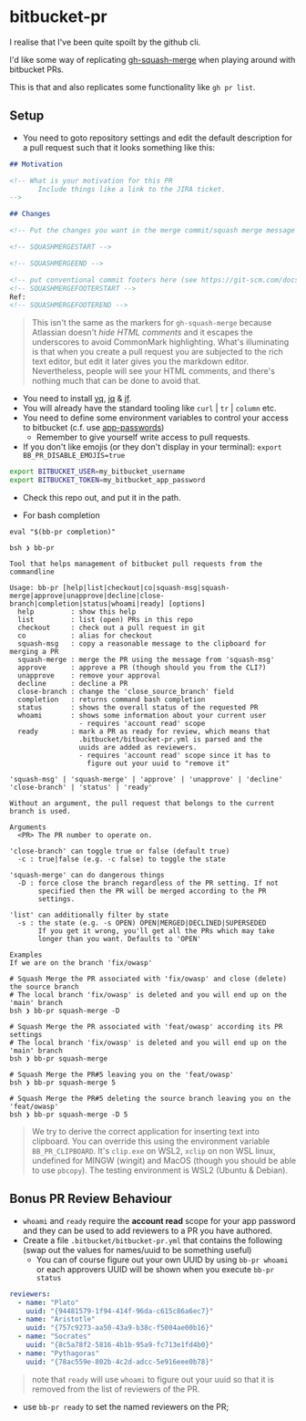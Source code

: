 # bitbucket-pr

I realise that I've been quite spoilt by the github cli.

I'd like some way of replicating [gh-squash-merge](https://github.com/quotidian-ennui/gh-squash-merge) when playing around with bitbucket PRs.

This is that and also replicates some functionality like `gh pr list`.

## Setup

- You need to goto repository settings and edit the default description for a pull request such that it looks something like this:

```markdown
## Motivation

<!-- What is your motivation for this PR
       Include things like a link to the JIRA ticket.
-->

## Changes

<!-- Put the changes you want in the merge commit/squash merge message between the two tags below ->

<!-- SQUASHMERGESTART -->

<!-- SQUASHMERGEEND -->

<!-- put conventional commit footers here (see https://git-scm.com/docs/git-interpret-trailers for style) -->
<!-- SQUASHMERGEFOOTERSTART -->
Ref:
<!-- SQUASHMERGEFOOTEREND -->
```

> This isn't the same as the markers for `gh-squash-merge` because Atlassian doesn't _hide HTML comments_ and it escapes the underscores to avoid CommonMark highlighting. What's illuminating is that when you create a pull request you are subjected to the rich text editor, but edit it later gives you the markdown editor. Nevertheless, people will see your HTML comments, and there's nothing much that can be done to avoid that.

- You need to install [yq](http://github.com/mikefarah/yq), [jq](https://github.com/jqlang/jq) & [jf](https://github.com/sayanarijit/jf).
- You will already have the standard tooling like `curl` | `tr` | `column` etc.
- You need to define some environment variables to control your access to bitbucket (c.f. use [app-passwords](https://support.atlassian.com/bitbucket-cloud/docs/app-passwords/))
  - Remember to give yourself write access to pull requests.
- If you don't like emojis (or they don't display in your terminal): `export BB_PR_DISABLE_EMOJIS=true`

```bash
export BITBUCKET_USER=my_bitbucket_username
export BITBUCKET_TOKEN=my_bitbucket_app_password
```

- Check this repo out, and put it in the path.

- For bash completion

```shell
eval "$(bb-pr completion)"
```

```console
bsh ❯ bb-pr

Tool that helps management of bitbucket pull requests from the commandline

Usage: bb-pr [help|list|checkout|co|squash-msg|squash-merge|approve|unapprove|decline|close-branch|completion|status|whoami|ready] [options]
  help         : show this help
  list         : list (open) PRs in this repo
  checkout     : check out a pull request in git
  co           : alias for checkout
  squash-msg   : copy a reasonable message to the clipboard for merging a PR
  squash-merge : merge the PR using the message from 'squash-msg'
  approve      : approve a PR (though should you from the CLI?)
  unapprove    : remove your approval
  decline      : decline a PR
  close-branch : change the 'close_source_branch' field
  completion   : returns command bash completion
  status       : shows the overall status of the requested PR
  whoami       : shows some information about your current user
                 - requires 'account read' scope
  ready        : mark a PR as ready for review, which means that
                 .bitbucket/bitbucket-pr.yml is parsed and the
                 uuids are added as reviewers.
                 - requires 'account read' scope since it has to
                   figure out your uuid to "remove it"

'squash-msg' | 'squash-merge' | 'approve' | 'unapprove' | 'decline'
'close-branch' | 'status' | 'ready'

Without an argument, the pull request that belongs to the current branch is used.

Arguments
  <PR> The PR number to operate on.

'close-branch' can toggle true or false (default true)
  -c : true|false (e.g. -c false) to toggle the state

'squash-merge' can do dangerous things
  -D : force close the branch regardless of the PR setting. If not
       specified then the PR will be merged according to the PR
       settings.

'list' can additionally filter by state
  -s : the state (e.g. -s OPEN) OPEN|MERGED|DECLINED|SUPERSEDED
       If you get it wrong, you'll get all the PRs which may take
       longer than you want. Defaults to 'OPEN'

Examples
If we are on the branch 'fix/owasp'

# Squash Merge the PR associated with 'fix/owasp' and close (delete) the source branch
# The local branch 'fix/owasp' is deleted and you will end up on the 'main' branch
bsh ❯ bb-pr squash-merge -D

# Squash Merge the PR associated with 'feat/owasp' according its PR settings
# The local branch 'fix/owasp' is deleted and you will end up on the 'main' branch
bsh ❯ bb-pr squash-merge

# Squash Merge the PR#5 leaving you on the 'feat/owasp'
bsh ❯ bb-pr squash-merge 5

# Squash Merge the PR#5 deleting the source branch leaving you on the 'feat/owasp'
bsh ❯ bb-pr squash-merge -D 5
```

> We try to derive the correct application for inserting text into clipboard. You can override this using the environment variable `BB_PR_CLIPBOARD`. It's `clip.exe` on WSL2, `xclip` on non WSL linux, undefined for MINGW (wingit) and MacOS (though you should be able to use `pbcopy`). The testing environment is WSL2 (Ubuntu & Debian).

## Bonus PR Review Behaviour

- `whoami` and `ready` require the __account read__ scope for your app password and they can be used to add reviewers to a PR you have authored.
- Create a file `.bitbucket/bitbucket-pr.yml` that contains the following (swap out the values for names/uuid to be something useful)
  - You can of course figure out your own UUID by using `bb-pr whoami` or each approvers UUID will be shown when you execute `bb-pr status`

```yaml
reviewers:
  - name: "Plato"
    uuid: "{94481579-1f94-414f-96da-c615c86a6ec7}"
  - name: "Aristotle"
    uuid: "{757c9273-aa50-43a9-b38c-f5004ae00b16}"
  - name: "Socrates"
    uuid: "{8c5a78f2-5816-4b1b-95a9-fc713e1fd4b0}"
  - name: "Pythagoras"
    uuid: "{78ac559e-802b-4c2d-adcc-5e916eee0b78}"
```

> note that `ready` will use `whoami` to figure out your uuid so that it is removed from the list of reviewers of the PR.

- use `bb-pr ready` to set the named reviewers on the PR;
